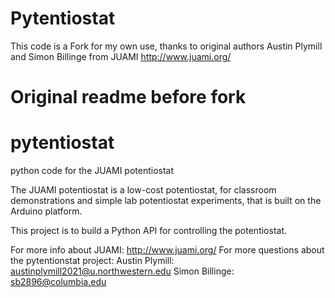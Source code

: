 # Pytentiostat 
This code is a Fork for my own use, thanks to original authors  Austin Plymill and Simon Billinge from JUAMI http://www.juami.org/




# Original readme before fork
# pytentiostat
python code for the JUAMI potentiostat

The JUAMI potentiostat is a low-cost potentiostat, for classroom demonstrations and simple lab potentiostat experiments, that is built on the Arduino platform.  

This project is to build a Python API for controlling the potentiostat.

For more info about JUAMI: http://www.juami.org/
For more questions about the pytentionstat project: Austin Plymill: austinplymill2021@u.northwestern.edu
                                                    Simon Billinge: sb2896@columbia.edu
                                                   


